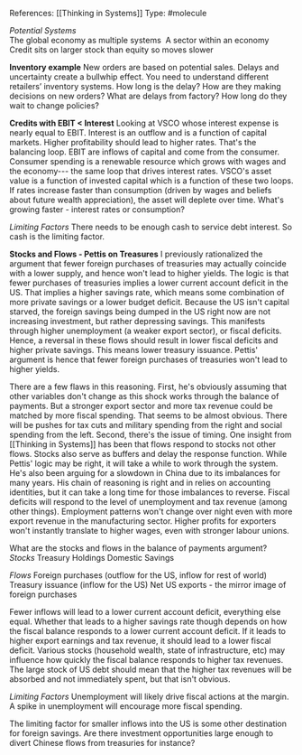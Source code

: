 References: [[Thinking in Systems]]
Type: #molecule 

*Potential Systems*  
The global economy as multiple systems 
A sector within an economy 
Credit sits on larger stock than equity so moves slower

**Inventory example**
New orders are based on potential sales. Delays and uncertainty create a bullwhip effect. You need to understand different retailers’ inventory systems. How long is the delay? How are they making decisions on new orders? What are delays from factory? How long do they wait to change policies?

**Credits with EBIT < Interest**
Looking at VSCO whose interest expense is nearly equal to EBIT. Interest is an outflow and is a function of capital markets. Higher profitability should lead to higher rates. That's the balancing loop. EBIT are inflows of capital and come from the consumer. Consumer spending is a renewable resource which grows with wages and the economy--- the same loop that drives interest rates. 
VSCO's asset value is a function of invested capital which is a function of these two loops. If rates increase faster than consumption (driven by wages and beliefs about future wealth appreciation), the asset will deplete over time. What's growing faster - interest rates or consumption?

*Limiting Factors*
There needs to be enough cash to service debt interest. So cash is the limiting factor. 

**Stocks and Flows - Pettis on Treasures**
I previously rationalized the argument that fewer foreign purchases of treasuries may actually coincide with a lower supply, and hence won't lead to higher yields. The logic is that fewer purchases of treasuries implies a lower current account deficit in the US. That implies a higher savings rate, which means some combination of more private savings or a lower budget deficit. Because the US isn't capital starved, the foreign savings being dumped in the US right now are not increasing investment, but rather depressing savings. This manifests through higher unemployment (a weaker export sector), or fiscal deficits. Hence, a reversal in these flows should result in lower fiscal deficits and higher private savings. This means lower treasury issuance. Pettis' argument is hence that fewer foreign purchases of treasuries won't lead to higher yields. 

There are a few flaws in this reasoning. First, he's obviously assuming that other variables don't change as this shock works through the balance of payments. But a stronger export sector and more tax revenue could be matched by more fiscal spending. That seems to be almost obvious. There will be pushes for tax cuts and military spending from the right and social spending from the left. Second, there's the issue of timing. One insight from [[Thinking in Systems]] has been that flows respond to stocks not other flows. Stocks also serve as buffers and delay the response function. While Pettis' logic may be right, it will take a while to work through the system. He's also been arguing for a slowdown in China due to its imbalances for many years. His chain of reasoning is right and in relies on accounting identities, but it can take a long time for those imbalances to reverse. Fiscal deficits will respond to the level of unemployment and tax revenue (among other things). Employment patterns won't change over night even with more export revenue in the manufacturing sector. Higher profits for exporters won't instantly translate to higher wages, even with stronger labour unions. 

What are the stocks and flows in the balance of payments argument?
*Stocks*
Treasury Holdings
Domestic Savings

*Flows*
Foreign purchases (outflow for the US, inflow for rest of world)
Treasury issuance (inflow for the US)
Net US exports - the mirror image of foreign purchases 

Fewer inflows will lead to a lower current account deficit, everything else equal. Whether that leads to a higher savings rate though depends on how the fiscal balance responds to a lower current account deficit. If it leads to higher export earnings and tax revenue, it should lead to a lower fiscal deficit. Various stocks (household wealth, state of infrastructure, etc) may influence how quickly the fiscal balance responds to higher tax revenues. The large stock of US debt should mean that the higher tax revenues will be absorbed and not immediately spent, but that isn't obvious. 

*Limiting Factors*
Unemployment will likely drive fiscal actions at the margin. A spike in unemployment will encourage more fiscal spending. 

The limiting factor for smaller inflows into the US is some other destination for foreign savings. Are there investment opportunities large enough to divert Chinese flows from treasuries for instance?

